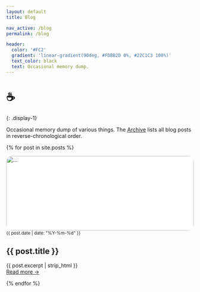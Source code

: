 ```yaml
---
layout: default
title: Blog

nav_active: /blog
permalink: /blog

header:
  color: '#FC2'
  gradient: 'linear-gradient(90deg, #FDBB2D 0%, #22C1C3 100%)'
  text_color: black
  text: Occasional memory dump.
---
```


<style>
img.teaser {
  width: 100%;
  max-height: 350px;
  background-color: #fff;
  object-fit: cover;
  border-radius: 16px;

}
@media (min-width: 768px) {
  img.teaser {
    max-height: 200px;
  }
}
</style>

# ☕️
{: .display-1}

Occasional memory dump of various things. The <a href="/archive">Archive</a> lists all blog posts in reverse-chronological order.

{% for post in site.posts %}
<div class="post-entry py-4">
<div class="row gx-5">
  <div class="col-md-4">
    <a href="{{ post.url }}"><img class="teaser neuemorph-shadow mb-2 mr-2" src="{{ post.header.teaser | default: '/assets/img/logo2019-128.jpg' }}" alt="..."></a>
  </div>
  <div class="col-md-8">
    <small>{{ post.date | date: "%Y-%m-%d" }}</small>
    <h2>{{ post.title }}</h2>
    <p>{{ post.excerpt | strip_html }}
      <br>
      <a href="{{ post.url }}">Read more &rarr;</a>
    </p>
  </div>
</div>
</div>
{% endfor %}
